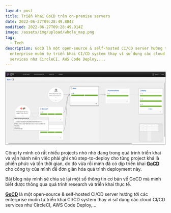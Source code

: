 ```yaml
---
layout: post
title: Triển khai GoCD trên on-premise servers
date: 2022-06-27T09:28:49.884Z
modified: 2022-06-27T09:28:49.914Z
image: /assets/img/upload/whole_map.png
tag:
  - Tech
description: GoCD là một open-source & self-hosted CI/CD server hướng tới các
  enterprise muốn tự triển khai CI/CD system thay vì sử dụng các cloud CI/CD
  services như CircleCI, AWS Code Deploy,...
---
```

![Sample GoCD Pipelines](/assets/img/upload/whole_map.png "Sample GoCD Pipelines")



Công ty mình có rất nhiều projects nhỏ nhỏ đang trong quá trình triển khai và vận hành nên việc phải ghi chú step-to-deploy cho từng project khá là phiền phức và tốn thời gian, do đó vừa rồi mình đã có dịp triển khai **[GoCD](https://www.gocd.org/)** cho công ty của mình để đơn giản hóa quá trình deployment này. 

Bài blog này mình sẽ chia sẻ lại một số thông tin cơ bản về GoCD mà mình biết được thông qua quá trình research và triển khai thực tế.



**[GoCD](https://www.gocd.org/)** là một open-source & self-hosted CI/CD server hướng tới các enterprise muốn tự triển khai CI/CD system thay vì sử dụng các cloud CI/CD services như CircleCI, AWS Code Deploy,...